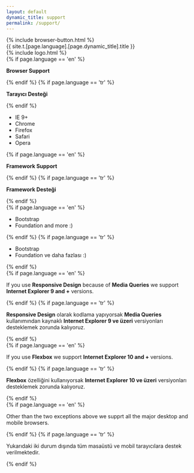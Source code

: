```yaml
---
layout: default
dynamic_title: support
permalink: /support/
---
```


<div class="dn-browser">
  <div class="dn-browser-header">
    {% include browser-button.html %}
    <div class="dn-style--title">{{ site.t.[page.language].[page.dynamic_title].title }}</div>
    {% include logo.html %}
  </div>
  <div class="dn-browser-body">
    <div class="dn-browser-body__item">
      <div class="dn-content">
        <div class="wrap xl-gutter-24 xl-top xl-2 lg-1">
          <div class="col">
            {% if page.language == 'en' %}
              <p><b>Browser Support</b></p>
            {% endif %}
            {% if page.language == 'tr' %}
              <p><b>Tarayıcı Desteği</b></p>
            {% endif %}
            <div class="dn-space-16"></div>
            <ul>
              <li>IE 9+</li>
              <li>Chrome</li>
              <li>Firefox</li>
              <li>Safari</li>
              <li>Opera</li>
            </ul>
            <div class="dn-space-16"></div>
          </div>
          <div class="col">
            {% if page.language == 'en' %}
              <p><b>Framework Support</b></p>
            {% endif %}
            {% if page.language == 'tr' %}
              <p><b>Framework Desteği</b></p>
            {% endif %}
            <div class="dn-space-16"></div>
            {% if page.language == 'en' %}
              <ul>
                <li>Bootstrap</li>
                <li>Foundation and more :)</li>
              </ul>
            {% endif %}
            {% if page.language == 'tr' %}
              <ul>
                <li>Bootstrap</li>
                <li>Foundation ve daha fazlası :)</li>
              </ul>
            {% endif %}
            <div class="dn-space-16"></div>
          </div>
        </div>
        {% if page.language == 'en' %}
          <p>If you use <b>Responsive Design</b> because of <b>Media Queries</b> we support <b>Internet Explorer 9 and +</b> versions.</p>
        {% endif %}
        {% if page.language == 'tr' %}
          <p><b>Responsive Design</b> olarak kodlama yapıyorsak <b>Media Queries</b> kullanımından kaynaklı <b>Internet Explorer 9 ve üzeri</b> versiyonları desteklemek zorunda kalıyoruz.</p>
        {% endif %}
        <div class="dn-space-8"></div>
        {% if page.language == 'en' %}
          <p>If you use <b>Flexbox</b> we support <b>Internet Explorer 10 and +</b> versions.</p>
        {% endif %}
        {% if page.language == 'tr' %}
          <p><b>Flexbox</b> özelliğini kullanıyorsak <b>Internet Explorer 10 ve üzeri</b> versiyonları desteklemek zorunda kalıyoruz.</p>
        {% endif %}
        <div class="dn-space-8"></div>
        {% if page.language == 'en' %}
          <p>Other than the two exceptions above we supprt all the major desktop and mobile browsers.</p>
        {% endif %}
        {% if page.language == 'tr' %}
          <p>Yukarıdaki iki durum dışında tüm masaüstü ve mobil tarayıcılara destek verilmektedir.</p>
        {% endif %}
      </div>
    </div>
  </div>
</div>
